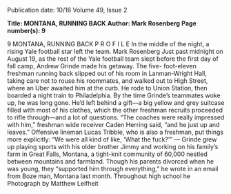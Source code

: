 Publication date: 10/16
Volume 49, Issue 2

**Title: MONTANA, RUNNING BACK**
**Author: Mark Rosenberg**
**Page number(s): 9**

9
MONTANA, RUNNING BACK
P R O F I L E
In the middle of the night, a rising Yale football star left the team. 
Mark Rosenberg
Just past midnight on August 19, as the rest of the 
Yale football team slept before the first day of fall 
camp, Andrew Grinde made his getaway. The five-
foot-eleven freshman running back slipped out of his 
room in Lanman-Wright Hall, taking care not to rouse 
his roommates, and walked out to High Street, where 
an Uber awaited him at the curb. He rode to Union 
Station, then boarded a night train to Philadelphia. 
By the time Grinde’s teammates woke up, he was long 
gone. He’d left behind a gift—a big yellow and grey 
suitcase filled with most of his clothes, which the other 
freshman recruits proceeded to rifle through—and a 
lot of questions.
“The coaches were really impressed with him,” 
freshman wide receiver Caden Herring said, “and he 
just up and leaves.” Offensive lineman Lucas Tribble, 
who is also a freshman, put things more explicitly: “We 
were all kind of like, ‘What the fuck?’”
—
Grinde grew up playing sports with his older brother 
Jimmy and working on his family’s farm in Great Falls, 
Montana, a tight-knit community of 60,000 nestled 
between mountains and farmland. Though his parents 
divorced when he was young, they “supported him 
through everything,” he wrote in an email from Boze­
man, Montana last month. Throughout high school he 
Photograph by Matthew Leifheit